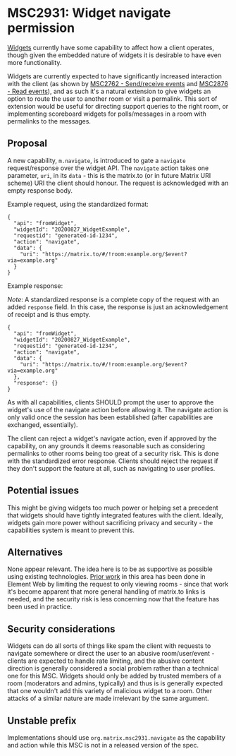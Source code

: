 # MSC2931: Widget navigate permission

[Widgets](https://github.com/matrix-org/matrix-doc/pull/2764) currently have some capability to
affect how a client operates, though given the embedded nature of widgets it is desirable to have
even more functionality.

Widgets are currently expected to have significantly increased interaction with the client (as shown
by [MSC2762 - Send/receive events](https://github.com/matrix-org/matrix-doc/pull/2762) and
[MSC2876 - Read events](https://github.com/matrix-org/matrix-doc/pull/2876)), and as such it's a
natural extension to give widgets an option to route the user to another room or visit a permalink.
This sort of extension would be useful for directing support queries to the right room, or implementing
scoreboard widgets for polls/messages in a room with permalinks to the messages.

## Proposal

A new capability, `m.navigate`, is introduced to gate a `navigate` request/response over the widget API.
The `navigate` action takes one parameter, `uri`, in its `data` - this is the matrix.to (or in future
Matrix URI scheme) URI the client should honour. The request is acknowledged with an empty response body.

Example request, using the standardized format:

```json5
{
  "api": "fromWidget",
  "widgetId": "20200827_WidgetExample",
  "requestid": "generated-id-1234",
  "action": "navigate",
  "data": {
    "uri": "https://matrix.to/#/!room:example.org/$event?via=example.org"
  }
}
```

Example response:

*Note*: A standardized response is a complete copy of the request with an added `response` field. In
this case, the response is just an acknowledgement of receipt and is thus empty.

```json5
{
  "api": "fromWidget",
  "widgetId": "20200827_WidgetExample",
  "requestid": "generated-id-1234",
  "action": "navigate",
  "data": {
    "uri": "https://matrix.to/#/!room:example.org/$event?via=example.org"
  },
  "response": {}
}
```

As with all capabilities, clients SHOULD prompt the user to approve the widget's use of the navigate
action before allowing it. The navigate action is only valid once the session has been established
(after capabilities are exchanged, essentially).

The client can reject a widget's navigate action, even if approved by the capability, on any grounds
it deems reasonable such as considering permalinks to other rooms being too great of a security risk.
This is done with the standardized error response. Clients should reject the request if they don't
support the feature at all, such as navigating to user profiles.

## Potential issues

This might be giving widgets too much power or helping set a precedent that widgets should have
tightly integrated features with the client. Ideally, widgets gain more power without sacrificing
privacy and security - the capabilities system is meant to prevent this.

## Alternatives

None appear relevant. The idea here is to be as supportive as possible using existing technologies.
[Prior work](https://github.com/matrix-org/matrix-react-sdk/pull/5385) in this area has been done in
Element Web by limiting the request to only viewing rooms - since that work it's become apparent that
more general handling of matrix.to links is needed, and the security risk is less concerning now that
the feature has been used in practice.

## Security considerations

Widgets can do all sorts of things like spam the client with requests to navigate somewhere or direct
the user to an abusive room/user/event - clients are expected to handle rate limiting, and the abusive
content direction is generally considered a social problem rather than a technical one for this MSC.
Widgets should only be added by trusted members of a room (moderators and admins, typically) and thus
is is generally expected that one wouldn't add this variety of malicious widget to a room. Other attacks
of a similar nature are made irrelevant by the same argument.

## Unstable prefix

Implementations should use `org.matrix.msc2931.navigate` as the capability and action while this MSC
is not in a released version of the spec.
